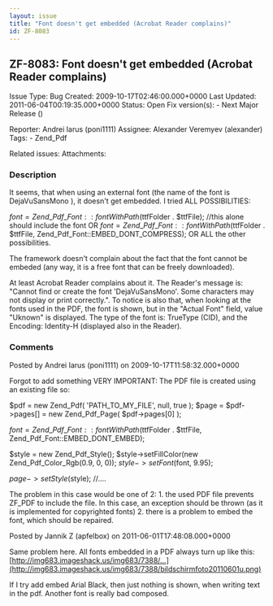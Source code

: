 ```yaml
---
layout: issue
title: "Font doesn't get embedded (Acrobat Reader complains)"
id: ZF-8083
---
```


ZF-8083: Font doesn't get embedded (Acrobat Reader complains)
-------------------------------------------------------------

 Issue Type: Bug Created: 2009-10-17T02:46:00.000+0000 Last Updated: 2011-06-04T00:19:35.000+0000 Status: Open Fix version(s): - Next Major Release ()
 
 Reporter:  Andrei Iarus (poni1111)  Assignee:  Alexander Veremyev (alexander)  Tags: - Zend\_Pdf
 
 Related issues: 
 Attachments: 
### Description

It seems, that when using an external font (the name of the font is DejaVuSansMono ), it doesn't get embedded. I tried ALL POSSIBILITIES:

$font = Zend\_Pdf\_Font::fontWithPath($ttfFolder . $ttfFile); //this alone should include the font OR $font = Zend\_Pdf\_Font::fontWithPath($ttfFolder . $ttfFile, Zend\_Pdf\_Font::EMBED\_DONT\_COMPRESS); OR ALL the other possibilities.

The framework doesn't complain about the fact that the font cannot be embeded (any way, it is a free font that can be freely downloaded).

At least Acrobat Reader complains about it. The Reader's message is: "Cannot find or create the font 'DejaVuSansMono'. Some characters may not display or print correctly.". To notice is also that, when looking at the fonts used in the PDF, the font is shown, but in the "Actual Font" field, value "Uknown" is displayed. The type of the font is: TrueType (CID), and the Encoding: Identity-H (displayed also in the Reader).

 

 

### Comments

Posted by Andrei Iarus (poni1111) on 2009-10-17T11:58:32.000+0000

Forgot to add something VERY IMPORTANT: The PDF file is created using an existing file so:

$pdf = new Zend\_Pdf( 'PATH\_TO\_MY\_FILE', null, true ); $page = $pdf->pages[] = new Zend\_Pdf\_Page( $pdf->pages[0] );

$font = Zend\_Pdf\_Font::fontWithPath($ttfFolder . $ttfFile, Zend\_Pdf\_Font::EMBED\_DONT\_EMBED);

$style = new Zend\_Pdf\_Style(); $style->setFillColor(new Zend\_Pdf\_Color\_Rgb(0.9, 0, 0)); $style->setFont($font, 9.95);

$page->setStyle($style); //....

The problem in this case would be one of 2: 1. the used PDF file prevents ZF\_PDF to include the file. In this case, an exception should be thrown (as it is implemented for copyrighted fonts) 2. there is a problem to embed the font, which should be repaired.

 

 

Posted by Jannik Z (apfelbox) on 2011-06-01T17:48:08.000+0000

Same problem here. All fonts embedded in a PDF always turn up like this: [http://img683.imageshack.us/img683/7388/…](http://img683.imageshack.us/img683/7388/bildschirmfoto20110601u.png)

If I try add embed Arial Black, then just nothing is shown, when writing text in the pdf. Another font is really bad composed.

 

 
